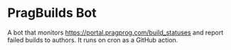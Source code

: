 # PragBuilds Bot

A bot that monitors https://portal.pragprog.com/build_statuses and report failed builds to authors.
It runs on cron as a GitHub action.
